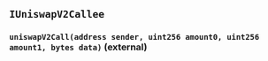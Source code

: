 ## `IUniswapV2Callee`

### `uniswapV2Call(address sender, uint256 amount0, uint256 amount1, bytes data)` (external)
